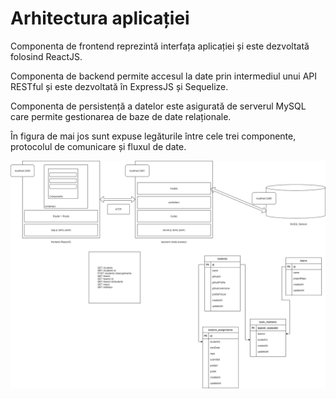 # Arhitectura aplicației

Componenta de frontend reprezintă interfața aplicației și este dezvoltată folosind ReactJS.

Componenta de backend permite accesul la date prin intermediul unui API RESTful și este dezvoltată în ExpressJS și Sequelize.

Componenta de persistență a datelor este asigurată de serverul MySQL care permite gestionarea de baze de date relaționale.

În figura de mai jos sunt expuse legăturile între cele trei componente, protocolul de comunicare și fluxul de date.

![Arhitectura aplica&#x21B;iei WebTech Hub \(click pentru a extinde\)](../.gitbook/assets/diagrama-arhitectura-spa.png)




